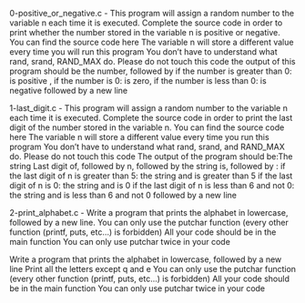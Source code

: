 
0-positive_or_negative.c - This program will assign a random number to the variable n each time it is executed. Complete the source code in order to print whether the number stored in the variable n is positive or negative. You can find the source code here The variable n will store a different value every time you will run this program You don’t have to understand what rand, srand, RAND_MAX do. Please do not touch this code the output of this program should be the number, followed by if the number is greater than 0: is positive , if the number is 0: is zero, if the number is less than 0: is negative followed by a new line 

1-last_digit.c - This program will assign a random number to the variable n each time it is executed. Complete the source code in order to print the last digit of the number stored in the variable n. You can find the source code here The variable n will store a different value every time you run this program You don’t have to understand what rand, srand, and RAND_MAX do. Please do not touch this code The output of the program should be:The string Last digit of, followed by n, followed by the string is, followed by : if the last digit of n is greater than 5: the string and is greater than 5 if the last digit of n is 0: the string and is 0 if the last digit of n is less than 6 and not 0: the string and is less than 6 and not 0 followed by a new line

2-print_alphabet.c - Write a program that prints the alphabet in lowercase, followed by a new line. You can only use the putchar function (every other function (printf, puts, etc…) is forbidden) All your code should be in the main function You can only use putchar twice in your code

Write a program that prints the alphabet in lowercase, followed by a new line Print all the letters except q and e You can only use the putchar function (every other function (printf, puts, etc…) is forbidden) All your code should be in the main function You can only use putchar twice in your code

